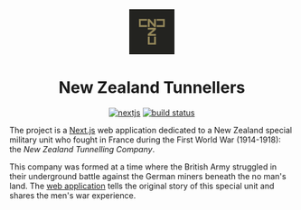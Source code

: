 <div align="center">
    <img width="80" height="80" src="./public/apple-touch-icon-114x114.png"/>
</div>
<h1 align="center">
    New Zealand Tunnellers
</h1>
<p align="center">
    <a href="https://github.com/vercel/next.js">
        <img src="https://img.shields.io/badge/Next-black?style=for-the-badge&logo=next.js&logoColor=white" alt="nextjs"></a>
    <a href="https://github.com/ByAnthony/newzealandtunnellers/actions/workflows/nztunnellers.yml">
        <img src="https://img.shields.io/badge/github%20actions-%232671E5.svg?style=for-the-badge&logo=githubactions&logoColor=white)" alt="build status"></a>
</p>

The project is a [Next.js](https://github.com/vercel/next.js) web application dedicated to a New Zealand special military unit who fought in France during the First World War (1914-1918): the _New Zealand Tunnelling Company_.

This company was formed at a time where the British Army struggled in their underground battle against the German miners beneath the no man's land. The [web application](https://www.nztunnellers.com) tells the original story of this special unit and shares the men's war experience.
